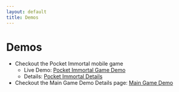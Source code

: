 ```yaml
---
layout: default
title: Demos
---
```


# Demos

-   Checkout the Pocket Immortal mobile game
    -   Live Demo: <a href="https://ehz-pocket-immortal-demo.azurewebsites.net" target="_blank">Pocket Immortal Game Demo</a>
    -   Details: <a href="/pocket-immortal.html">Pocket Immortal Details</a>
-   Checkout the Main Game Demo Details page: <a href="/demo-main.html">Main Game Demo</a>

